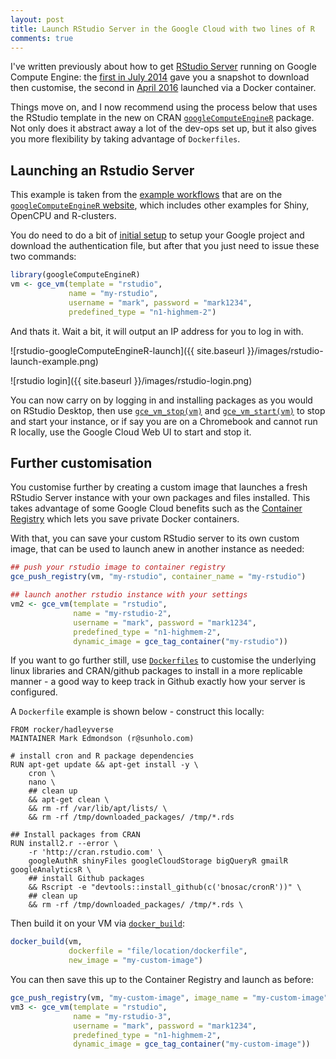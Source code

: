 ```yaml
---
layout: post
title: Launch RStudio Server in the Google Cloud with two lines of R
comments: true
---
```


I've written previously about how to get [RStudio Server](https://www.rstudio.com/products/rstudio/download-server/) running on Google Compute Engine: the [first in July 2014](http://markedmondson.me/run-r-rstudio-and-opencpu-on-google-compute-engine-free-vm-image) gave you a snapshot to download then customise, the second in [April 2016](http://code.markedmondson.me/setting-up-scheduled-R-scripts-for-an-analytics-team/) launched via a Docker container.

Things move on, and I now recommend using the process below that uses the RStudio template in the new on CRAN [`googleComputeEngineR`](https://cran.r-project.org/web/packages/googleComputeEngineR/) package.  Not only does it abstract away a lot of the dev-ops set up, but it also gives you more flexibility by taking advantage of `Dockerfiles`.

## Launching an Rstudio Server

This example is taken from the [example workflows](https://cloudyr.github.io/googleComputeEngineR/articles/example-workflows.html#custom-team-rstudio-server) that are on the [`googleComputeEngineR` website](https://cloudyr.github.io/googleComputeEngineR), which includes other examples for Shiny, OpenCPU and R-clusters.

You do need to do a bit of [initial setup](https://cloudyr.github.io/googleComputeEngineR/articles/installation-and-authentication.html) to setup your Google project and download the authentication file, but after that you just need to issue these two commands:

```r
library(googleComputeEngineR)
vm <- gce_vm(template = "rstudio",
             name = "my-rstudio",
             username = "mark", password = "mark1234",
             predefined_type = "n1-highmem-2")
```

And thats it.  Wait a bit, it will output an IP address for you to log in with.

![rstudio-googleComputeEngineR-launch]({{ site.baseurl }}/images/rstudio-launch-example.png)

![rstudio login]({{ site.baseurl }}/images/rstudio-login.png)

You can now carry on by logging in and installing packages as you would on RStudio Desktop, then use [`gce_vm_stop(vm)`](https://cloudyr.github.io/googleComputeEngineR/reference/gce_vm_stop.html) and [`gce_vm_start(vm)`](https://cloudyr.github.io/googleComputeEngineR/reference/gce_vm_start.html) to stop and start your instance, or if say you are on a Chromebook and cannot run R locally, use the Google Cloud Web UI to start and stop it. 

## Further customisation

You customise further by creating a custom image that launches a fresh RStudio Server instance with your own packages and files installed.  This takes advantage of some Google Cloud benefits such as the [Container Registry](https://cloud.google.com/container-registry/) which lets you save private Docker containers. 

With that, you can save your custom RStudio server to its own custom image, that can be used to launch anew in another instance as needed:

```r
## push your rstudio image to container registry
gce_push_registry(vm, "my-rstudio", container_name = "my-rstudio")

## launch another rstudio instance with your settings
vm2 <- gce_vm(template = "rstudio",
              name = "my-rstudio-2",
              username = "mark", password = "mark1234",
              predefined_type = "n1-highmem-2",
              dynamic_image = gce_tag_container("my-rstudio"))
```

If you want to go further still, use [`Dockerfiles`](https://docs.docker.com/engine/reference/builder/) to customise the underlying linux libraries and CRAN/github packages to install in a more replicable manner - a good way to keep track in Github exactly how your server is configured.

A `Dockerfile` example is shown below - construct this locally:

```
FROM rocker/hadleyverse
MAINTAINER Mark Edmondson (r@sunholo.com)

# install cron and R package dependencies
RUN apt-get update && apt-get install -y \
    cron \
    nano \
    ## clean up
    && apt-get clean \ 
    && rm -rf /var/lib/apt/lists/ \ 
    && rm -rf /tmp/downloaded_packages/ /tmp/*.rds
    
## Install packages from CRAN
RUN install2.r --error \ 
    -r 'http://cran.rstudio.com' \
    googleAuthR shinyFiles googleCloudStorage bigQueryR gmailR googleAnalyticsR \
    ## install Github packages
    && Rscript -e "devtools::install_github(c('bnosac/cronR'))" \
    ## clean up
    && rm -rf /tmp/downloaded_packages/ /tmp/*.rds \
```

Then build it on your VM via [`docker_build`](https://cloudyr.github.io/googleComputeEngineR/reference/docker_build.html):

```r
docker_build(vm, 
             dockerfile = "file/location/dockerfile", 
             new_image = "my-custom-image")
```

You can then save this up to the Container Registry and launch as before:

```r
gce_push_registry(vm, "my-custom-image", image_name = "my-custom-image"
vm3 <- gce_vm(template = "rstudio",
              name = "my-rstudio-3",
              username = "mark", password = "mark1234",
              predefined_type = "n1-highmem-2",
              dynamic_image = gce_tag_container("my-custom-image"))
```

